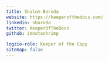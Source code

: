 ```yaml
---
title: Shalom Boroda
website: https://keeperofthedocs.com/
linkedin: sboroda
twitter: KeeperOfTheDocs
github: imnotashrimp

logzio-role: Keeper of the Copy
sitemap: false
---
```

